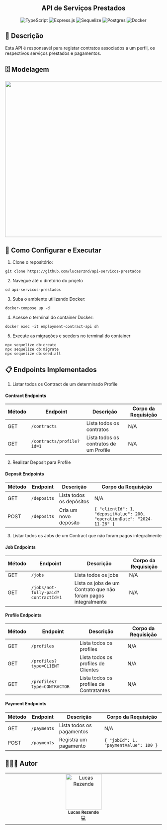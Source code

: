 <h2 align="center">API de Serviços Prestados</h2>

<div align="center">
  
![TypeScript](https://img.shields.io/badge/typescript-%23007ACC.svg?style=for-the-badge&logo=typescript&logoColor=white)
![Express.js](https://img.shields.io/badge/express.js-%23404d59.svg?style=for-the-badge&logo=express&logoColor=%2361DAFB)
![Sequelize](https://img.shields.io/badge/Sequelize-52B0E7?style=for-the-badge&logo=Sequelize&logoColor=white)
![Postgres](https://img.shields.io/badge/postgres-%23316192.svg?style=for-the-badge&logo=postgresql&logoColor=white)
![Docker](https://img.shields.io/badge/docker-%230db7ed.svg?style=for-the-badge&logo=docker&logoColor=white)
</div>

<h2 id="description">📙 Descrição</h2>

Esta API é responsavél para registar contratos associados a um perfil, os respectivos serviços prestados e pagamentos.

<h2 id="dataModel">🗄️ Modelagem</h2>

<img src="https://i.postimg.cc/MTyPZzyB/temp-Imagepvz-S50.avif" data-canonical-src="https://postimg.cc/62pLYJb6" width="650" height="500" />

<h2 id="installation">🚀 Como Configurar e Executar</h2>

1. Clone o repositório:

```
git clone https://github.com/lucasrznd/api-servicos-prestados
```

2. Navegue até o diretório do projeto

```
cd api-servicos-prestados
```

3. Suba o ambiente utilizando Docker:

```
docker-compose up -d
```

4. Acesse o terminal do container Docker:

```
docker exec -it employment-contract-api sh
```

5. Execute as migrações e seeders no terminal do container

```
npx sequelize db:create
npx sequelize db:migrate
npx sequelize db:seed:all
```

<h2 id="endpoints">📋 Endpoints Implementados</h2>

1. Listar todos os Contract de um determinado Profile

#### **Contract Endpoints**
| Método | Endpoint                  | Descrição                              | Corpo da Requisição |
| ------ | ------------------------- | -------------------------------------- | ------------------- |
| GET    | `/contracts`              | Lista todos os contratos               | N/A                 |
| GET    | `/contracts/profile?id=1` | Lista todos os contratos de um Profile | N/A                 |

2. Realizar Deposit para Profile

#### **Deposit Endpoints**
| Método | Endpoint    | Descrição                | Corpo da Requisição                                                     |
| ------ | ----------- | ------------------------ | ----------------------------------------------------------------------- |
| GET    | `/deposits` | Lista todos os depósitos | N/A                                                                     |
| POST   | `/deposits` | Cria um novo depósito    | `{ "clientId": 1, "depositValue": 200, "operationDate": "2024-11-26" }` |

3. Listar todos os Jobs de um Contract que não foram pagos integralmente

#### **Job Endpoints**
| Método | Endpoint                            | Descrição                                                      | Corpo da Requisição |
| ------ | ----------------------------------- | -------------------------------------------------------------- | ------------------- |
| GET    | `/jobs`                             | Lista todos os jobs                                            | N/A                 |
| GET    | `/jobs/not-fully-paid?contractId=1` | Lista os jobs de um Contrato que não foram pagos integralmente | N/A                 |

#### **Profile Endpoints**
| Método | Endpoint                    | Descrição                               | Corpo da Requisição |
| ------ | --------------------------- | --------------------------------------- | ------------------- |
| GET    | `/profiles`                 | Lista todos os profiles                 | N/A                 |
| GET    | `/profiles?type=CLIENT`     | Lista todos os profiles de Clientes     | N/A                 |
| GET    | `/profiles?type=CONTRACTOR` | Lista todos os profiles de Contratantes | N/A                 |

#### **Payment Endpoints**
| Método | Endpoint    | Descrição                 | Corpo da Requisição                   |
| ------ | ----------- | ------------------------- | ------------------------------------- |
| GET    | `/payments` | Lista todos os pagamentos | N/A                                   |
| POST   | `/payments` | Registra um pagamento     | `{ "jobId": 1, "paymentValue": 100 }` |


<h2 id="authors">👨🏻‍💻 Autor</h2>

<table>
  <tbody>
    <tr>
      <td align="center" valign="top" width="14.28%"><a href="https://github.com/lucasrznd"><img src="https://avatars.githubusercontent.com/u/101664450?v=4&v=" width="115px;" alt="Lucas Rezende"/><br /><sub><b>Lucas Rezende</b></sub></a><br/><a title="code">💻</a></td>
  </tbody>
</table>
